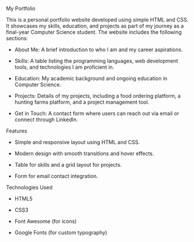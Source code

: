 My Portfolio

This is a personal portfolio website developed using simple HTML and CSS. It showcases my skills, education, and projects as part of my journey as a final-year Computer Science student. The website includes the following sections:

- About Me: A brief introduction to who I am and my career aspirations.

- Skills: A table listing the programming languages, web development tools, and technologies I am proficient in.

- Education: My academic background and ongoing education in Computer Science.

- Projects: Details of my projects, including a food ordering platform, a hunting farms platform, and a project management tool.

- Get in Touch: A contact form where users can reach out via email or connect through LinkedIn.

Features

- Simple and responsive layout using HTML and CSS.

- Modern design with smooth transitions and hover effects.

- Table for skills and a grid layout for projects.

- Form for email contact integration.

Technologies Used

- HTML5

- CSS3

- Font Awesome (for icons)

- Google Fonts (for custom typography)
